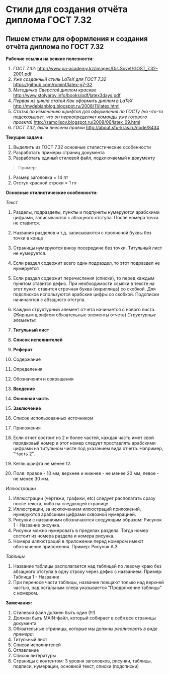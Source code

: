 # Стили для создания отчёта диплома ГОСТ 7.32
## Пишем стили для оформления и создания отчёта диплома по ГОСТ 7.32

**Рабочие ссылки на всякие полезности:**

1. *ГОСТ 7.32*: http://www.pa-academy.kz/images/Dis.Sovet/GOST_7.32-2001.pdf
2. *Уже созданный стиль LaTeX для ГОСТ 7.32* https://github.com/rominf/latex-g7-32
3. *Методичка Сверстай диплом красиво* http://www.stolyarov.info/books/pdf/latex3days.pdf
4. *Первая из цикла статей Как оформить диплом в LaTeX* http://mydebianblog.blogspot.ru/2008/11/latex.html
5. *Статья по изменению шрифтов для оформления по ГОСТу (но что-то подсказывает, что он переопределяет команды уже готового проекта)* http://samolisov.blogspot.ru/2008/06/latex_09.html
6. *ГОСТ 7.32, были внесены правки* http://about.sfu-kras.ru/node/8434

**Текущие задачи:**

1. Выделить из ГОСТ 7.32 основные стилистические особенности
2. Разработать примеры страниц документа
3. Разработать единый стилевой файл, подключаемый к документу

>Пример:

1. Размер заголовка = 14 пт 
2. Отступ красной строки = 1 пт

**Основные стилистические особенности:**

*Текст*

1. Разделы, подразделы, пункты и подпункты нумеруются арабскими цифрами, записываются с абзацного отступа. После номера точка не ставится.
2. Названия разделов и т.д. записываются с прописной буквы без точки в конце
3. Страницы нумеруются внизу посередине без точки. Титульный лист не нумеруется.
4. Если раздел содержит всего один подраздел, то этот подраздел не нумеруется 
5. Если раздел содержит перечисления (списки), то перед каждым пунктом ставится дефис. При необходимости ссылки в тексте на этот пункт, ставится строчная буква (кириллица) со скобкой. Для подсписков используются арабские цифры со скобкой. Подсписки начинаются с абзацного отступа.
6. Каждый структурный элемент отчета начинается с нового листа. (Жирным шрифтом обязательные элементы отчета) *Структурные элементы:*

  7. **Титульный лист**
  8. **Список исполнителей**
  9. **Реферат**
  10. Содержание
  11. Определения
  12. Обозначения и сокращения
  13. **Введение**
  14. **Основная часть**
  15. **Заключение**
  16. Список использованных источником
  17. Приложения

7. Если отчет состоит из 2 и более частей, каждая часть имет свой парядковый номер и этот номер следует проставлять арабскими цифрами на титульном чисте под указанием вида отчета. Например, "Часть 2".
8. Кегль шрифта не менее 12.
9. Поля: правое - 10 мм, верхнее и нижнее - не менее 20 мм, левое - не менее 30 мм.


*Иллюстрации*

1. Иллюстрации (чертежи, графики, etc) следует располагать сразу после текста, либо на следующей странице.
2. Иллюстрации, за исключением иллюстраций приложений, нумеруются арабскими цифрами сквозной нумерацией.
3. Рисунки с названиями обозначаются следующим образом: Рисунок 1 - Название рисунка.
4. Рисунки можно нумеровать в пределах раздела. Тогда номер состоит из номера раздела и номера рисунка.
5. Номера иллюстраций в приложении перед номером имеют обозначение приложения. Пример: Рисунок А.3

*Таблицы*

1. Название таблицы располагается над таблицей по левому краю без абзацного отступа в одну строку через дефис с названием. Пример: Таблица 1 - Название
2. При переносе части таблицы, название поещают только над верхней частью, над остальным слева указывается "Продолжение таблицы" с номером.

**Замечания:**

1. Стилевой файл должен быть один (!!!)
2. Должен быть MAIN-файл, который собирает в себя все страницы документа
3. Обязательные страницы, которые мы должны *реализовать в виде примера*:
  4. Титульный лист
  5. Список исполнителей
  6. Оглавление
  7. Список литературы
  8. Страницы с контентом: 3 уровня заголовков, рисунки, таблицы, подписи, нумерации, основной текст, списки (подсписки)
